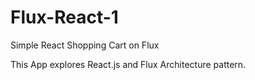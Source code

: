 Flux-React-1
============

Simple React Shopping Cart on Flux

This App explores React.js and Flux Architecture pattern.
